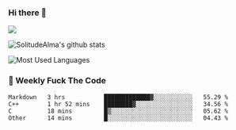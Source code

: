 ### Hi there 👋
<p>
  <a href="https://count.getloli.com/"><img src="https://count.getloli.com/get/@:solitudealma"></a>
</p>

![SolitudeAlma's github stats](https://github-readme-stats.vercel.app/api?username=solitudealma&show_icons=true&theme=radical)

![Most Used Languages](https://github-readme-stats.vercel.app/api/top-langs/?username=solitudealma&layout=compact&hide_border=true&theme=dark)
<!-- ![visitors](https://visitor-badge.glitch.me/badge?page_id=solitudealma.solitudealma.id) -->


### :dart: Weekly Fuck The Code

<!--START_SECTION:waka-->
```text
Markdown   3 hrs           █████████████▓░░░░░░░░░░░   55.29 % 
C++        1 hr 52 mins    ████████▓░░░░░░░░░░░░░░░░   34.56 % 
C          18 mins         █▒░░░░░░░░░░░░░░░░░░░░░░░   05.62 % 
Other      14 mins         █░░░░░░░░░░░░░░░░░░░░░░░░   04.43 % 
```
<!--END_SECTION:waka-->
